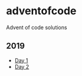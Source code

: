 # adventofcode
Advent of code solutions

## 2019
- [Day 1](2019/1/DAYONE.md)
- [Day 2](2019/2/README.md)

